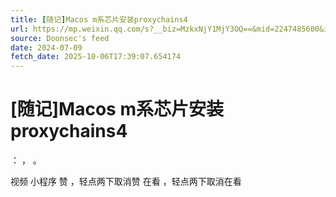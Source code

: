 ```yaml
---
title: [随记]Macos m系芯片安装proxychains4
url: https://mp.weixin.qq.com/s?__biz=MzkxNjY1MjY3OQ==&mid=2247485600&idx=1&sn=f4bf3d3364c26196cb44e6291f4a6dfa
source: Doonsec's feed
date: 2024-07-09
fetch_date: 2025-10-06T17:39:07.654174
---
```


# [随记]Macos m系芯片安装proxychains4

：
，
。

视频
小程序
赞
，轻点两下取消赞
在看
，轻点两下取消在看